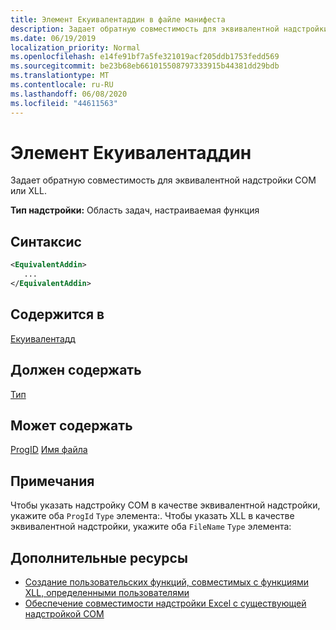 ```yaml
---
title: Элемент Екуивалентаддин в файле манифеста
description: Задает обратную совместимость для эквивалентной надстройки COM или XLL.
ms.date: 06/19/2019
localization_priority: Normal
ms.openlocfilehash: e14fe91bf7a5fe321019acf205ddb1753fedd569
ms.sourcegitcommit: be23b68eb661015508797333915b44381dd29bdb
ms.translationtype: MT
ms.contentlocale: ru-RU
ms.lasthandoff: 06/08/2020
ms.locfileid: "44611563"
---
```

# <a name="equivalentaddin-element"></a>Элемент Екуивалентаддин

Задает обратную совместимость для эквивалентной надстройки COM или XLL.

**Тип надстройки:** Область задач, настраиваемая функция

## <a name="syntax"></a>Синтаксис

```XML
<EquivalentAddin>
   ...
</EquivalentAddin>
```

## <a name="contained-in"></a>Содержится в

[Екуивалентадд](equivalentaddins.md)

## <a name="must-contain"></a>Должен содержать

[Тип](type.md)

## <a name="can-contain"></a>Может содержать

[ProgID](progid.md) 
 [Имя файла](filename.md)

## <a name="remarks"></a>Примечания

Чтобы указать надстройку COM в качестве эквивалентной надстройки, укажите оба `ProgId` `Type` элемента:. Чтобы указать XLL в качестве эквивалентной надстройки, укажите оба `FileName` `Type` элемента:

## <a name="see-also"></a>Дополнительные ресурсы

- [Создание пользовательских функций, совместимых с функциями XLL, определенными пользователями](../../excel/make-custom-functions-compatible-with-xll-udf.md)
- [Обеспечение совместимости надстройки Excel с существующей надстройкой COM](../../develop/make-office-add-in-compatible-with-existing-com-add-in.md)